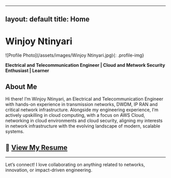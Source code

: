 
---
layout: default
title: Home
---

# Winjoy Ntinyari
![Profile Photo](/assets/images/Winjoy Ntinyari.jpg){: .profile-img}

**Electrical and Telecommunication Engineer | Cloud and Metwork Security Enthusiast | Learner**  

## About Me
Hi there! I’m Winjoy Ntinyari, an Electrical and Telecommunication Engineer with hands-on experience in transmission networks, DWDM, IP RAN and critical network infrastructure. Alongside my engineering experience, I’m actively upskilling in cloud computing, with a focus on AWS Cloud, networking in cloud environments and cloud security, aligning my interests in network infrastructure with the evolving landscape of modern, scalable systems.

## 📄 [View My Resume](/assets/files/Winjoy_Ntinyari_Resume_.pdf)

---

Let’s connect! I love collaborating on anything related to networks, innovation, or impact-driven engineering.
